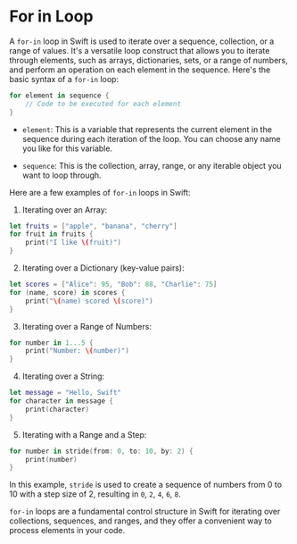 # For in Loop
A `for-in` loop in Swift is used to iterate over a sequence, collection, or a range of values. It's a versatile loop construct that allows you to iterate through elements, such as arrays, dictionaries, sets, or a range of numbers, and perform an operation on each element in the sequence. Here's the basic syntax of a `for-in` loop:

```swift
for element in sequence {
    // Code to be executed for each element
}
```

- `element`: This is a variable that represents the current element in the sequence during each iteration of the loop. You can choose any name you like for this variable.

- `sequence`: This is the collection, array, range, or any iterable object you want to loop through.

Here are a few examples of `for-in` loops in Swift:

1. Iterating over an Array:

```swift
let fruits = ["apple", "banana", "cherry"]
for fruit in fruits {
    print("I like \(fruit)")
}
```

2. Iterating over a Dictionary (key-value pairs):

```swift
let scores = ["Alice": 95, "Bob": 88, "Charlie": 75]
for (name, score) in scores {
    print("\(name) scored \(score)")
}
```

3. Iterating over a Range of Numbers:

```swift
for number in 1...5 {
    print("Number: \(number)")
}
```

4. Iterating over a String:

```swift
let message = "Hello, Swift"
for character in message {
    print(character)
}
```

5. Iterating with a Range and a Step:

```swift
for number in stride(from: 0, to: 10, by: 2) {
    print(number)
}
```

In this example, `stride` is used to create a sequence of numbers from 0 to 10 with a step size of 2, resulting in `0`, `2`, `4`, `6`, `8`.

`for-in` loops are a fundamental control structure in Swift for iterating over collections, sequences, and ranges, and they offer a convenient way to process elements in your code.
